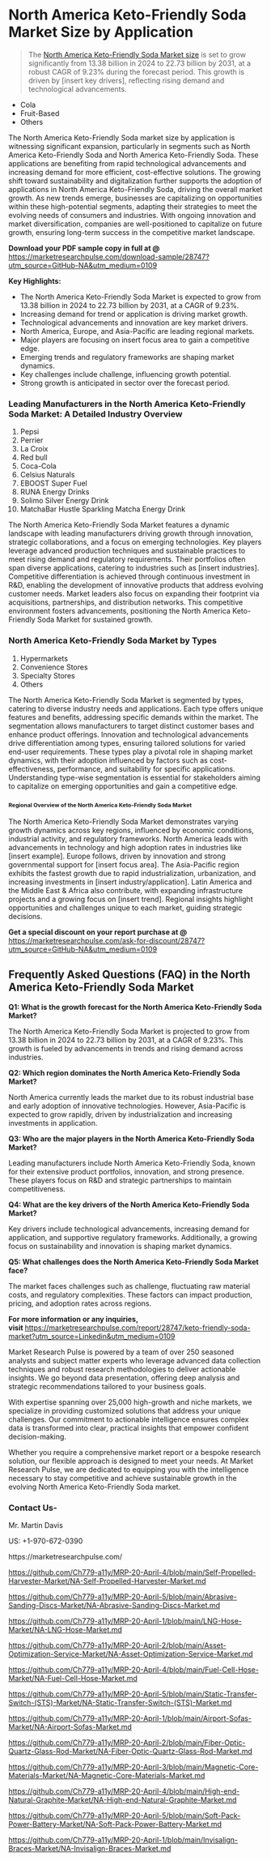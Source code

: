 <h1>North America Keto-Friendly Soda Market&nbsp;Size by Application</h1><blockquote><p>The <a href="https://marketresearchpulse.com/download-sample/28747?utm_source=GitHub-NA&amp;utm_medium=0109">North America Keto-Friendly Soda Market size</a> is set to grow significantly from 13.38 billion in 2024 to 22.73 billion by 2031, at a robust CAGR of 9.23% during the forecast period. This growth is driven by [insert key drivers], reflecting rising demand and technological advancements.</p></blockquote><ul><li>Cola<li> Fruit-Based<li> Others</li></ul><p>The North America Keto-Friendly Soda market size by application is witnessing significant expansion, particularly in segments such as North America Keto-Friendly Soda and North America Keto-Friendly Soda. These applications are benefiting from rapid technological advancements and increasing demand for more efficient, cost-effective solutions. The growing shift toward sustainability and digitalization further supports the adoption of applications in North America Keto-Friendly Soda, driving the overall market growth. As new trends emerge, businesses are capitalizing on opportunities within these high-potential segments, adapting their strategies to meet the evolving needs of consumers and industries. With ongoing innovation and market diversification, companies are well-positioned to capitalize on future growth, ensuring long-term success in the competitive market landscape.</p><p><strong>Download your PDF sample copy in full at @ </strong><a href="https://marketresearchpulse.com/download-sample/28747?utm_source=GitHub-NA&amp;utm_medium=0109">https://marketresearchpulse.com/download-sample/28747?utm_source=GitHub-NA&amp;utm_medium=0109</a></p><p><strong>Key Highlights: </strong></p><ul><li>The North America Keto-Friendly Soda Market is expected to grow from 13.38 billion in 2024 to 22.73 billion by 2031, at a CAGR of 9.23%.</li><li>Increasing demand for trend or application is driving market growth.</li><li>Technological advancements and innovation are key market drivers.</li><li>North America, Europe, and Asia-Pacific are leading regional markets.</li><li>Major players are focusing on insert focus area to gain a competitive edge.</li><li>Emerging trends and regulatory frameworks are shaping market dynamics.</li><li>Key challenges include challenge, influencing growth potential.</li><li>Strong growth is anticipated in sector over the forecast period.</li></ul><h3>Leading Manufacturers in the North America Keto-Friendly Soda Market: A Detailed Industry Overview</h3><ol><li>Pepsi</li><li>Perrier</li><li>La Croix</li><li>Red bull</li><li>Coca-Cola</li><li>Celsius Naturals</li><li>EBOOST Super Fuel</li><li>RUNA Energy Drinks</li><li>Solimo Silver Energy Drink</li><li>MatchaBar Hustle Sparkling Matcha Energy Drink</li></ol><div class="flex max-w-full flex-col flex-grow"><div class="min-h-8 text-message flex w-full flex-col items-end gap-2 whitespace-normal break-words [.text-message+&amp;]:mt-5" dir="auto" data-message-author-role="assistant" data-message-id="fd8432e4-4910-450d-b182-61b7bfb0a01f" data-message-model-slug="gpt-4o"><div class="flex w-full flex-col gap-1 empty:hidden first:pt-[3px]"><div class="markdown prose w-full break-words dark:prose-invert light"><p>The North America Keto-Friendly Soda Market features a dynamic landscape with leading manufacturers driving growth through innovation, strategic collaborations, and a focus on emerging technologies. Key players leverage advanced production techniques and sustainable practices to meet rising demand and regulatory requirements. Their portfolios often span diverse applications, catering to industries such as [insert industries]. Competitive differentiation is achieved through continuous investment in R&amp;D, enabling the development of innovative products that address evolving customer needs. Market leaders also focus on expanding their footprint via acquisitions, partnerships, and distribution networks. This competitive environment fosters advancements, positioning the North America Keto-Friendly Soda Market for sustained growth.</p></div></div></div></div><h3>North America Keto-Friendly Soda Market by Types</h3><ol><li>Hypermarkets<li> Convenience Stores<li> Specialty Stores<li> Others</li></ol><div class="flex max-w-full flex-col flex-grow"><div class="min-h-8 text-message flex w-full flex-col items-end gap-2 whitespace-normal break-words [.text-message+&amp;]:mt-5" dir="auto" data-message-author-role="assistant" data-message-id="084470be-0bb7-4664-bddf-5156b4f41249" data-message-model-slug="gpt-4o-mini"><div class="flex w-full flex-col gap-1 empty:hidden first:pt-[3px]"><div class="markdown prose w-full break-words dark:prose-invert light"><p>The North America Keto-Friendly Soda Market is segmented by types, catering to diverse industry needs and applications. Each type offers unique features and benefits, addressing specific demands within the market. The segmentation allows manufacturers to target distinct customer bases and enhance product offerings. Innovation and technological advancements drive differentiation among types, ensuring tailored solutions for varied end-user requirements. These types play a pivotal role in shaping market dynamics, with their adoption influenced by factors such as cost-effectiveness, performance, and suitability for specific applications. Understanding type-wise segmentation is essential for stakeholders aiming to capitalize on emerging opportunities and gain a competitive edge.</p></div></div></div></div><h3><span style="font-size: 11px;">Regional Overview of the North America Keto-Friendly Soda Market</span></h3><div class="flex max-w-full flex-col flex-grow"><div class="min-h-8 text-message flex w-full flex-col items-end gap-2 whitespace-normal break-words [.text-message+&amp;]:mt-5" dir="auto" data-message-author-role="assistant" data-message-id="e9038762-ce64-4e30-91c9-9bd413514231" data-message-model-slug="gpt-4o-mini"><div class="flex w-full flex-col gap-1 empty:hidden first:pt-[3px]"><div class="markdown prose w-full break-words dark:prose-invert light"><p>The North America Keto-Friendly Soda Market demonstrates varying growth dynamics across key regions, influenced by economic conditions, industrial activity, and regulatory frameworks. North America leads with advancements in technology and high adoption rates in industries like [insert example]. Europe follows, driven by innovation and strong governmental support for [insert focus area]. The Asia-Pacific region exhibits the fastest growth due to rapid industrialization, urbanization, and increasing investments in [insert industry/application]. Latin America and the Middle East &amp; Africa also contribute, with expanding infrastructure projects and a growing focus on [insert trend]. Regional insights highlight opportunities and challenges unique to each market, guiding strategic decisions.</p></div></div></div></div><p><strong>Get a special discount on your report purchase at @ </strong><a href="https://marketresearchpulse.com/ask-for-discount/28747?utm_source=GitHub-NA&amp;utm_medium=0109">https://marketresearchpulse.com/ask-for-discount/28747?utm_source=GitHub-NA&amp;utm_medium=0109</a></p><h2>Frequently Asked Questions (FAQ) in the North America Keto-Friendly Soda Market</h2><p><strong>Q1: What is the growth forecast for the North America Keto-Friendly Soda Market?</strong></p><p>The North America Keto-Friendly Soda Market is projected to grow from 13.38 billion in 2024 to 22.73 billion by 2031, at a CAGR of 9.23%. This growth is fueled by advancements in trends and rising demand across industries.</p><p><strong>Q2: Which region dominates the North America Keto-Friendly Soda Market?</strong></p><p>North America currently leads the market due to its robust industrial base and early adoption of innovative technologies. However, Asia-Pacific is expected to grow rapidly, driven by industrialization and increasing investments in application.</p><p><strong>Q3: Who are the major players in the North America Keto-Friendly Soda Market?</strong></p><p>Leading manufacturers include North America Keto-Friendly Soda, known for their extensive product portfolios, innovation, and strong presence. These players focus on R&amp;D and strategic partnerships to maintain competitiveness.</p><p><strong>Q4: What are the key drivers of the North America Keto-Friendly Soda Market?</strong></p><p>Key drivers include technological advancements, increasing demand for application, and supportive regulatory frameworks. Additionally, a growing focus on sustainability and innovation is shaping market dynamics.</p><p><strong>Q5: What challenges does the North America Keto-Friendly Soda Market face?</strong></p><p>The market faces challenges such as challenge, fluctuating raw material costs, and regulatory complexities. These factors can impact production, pricing, and adoption rates across regions.</p><p><strong>For more information or any inquiries, visit&nbsp;</strong><a href="https://marketresearchpulse.com/report/28747/keto-friendly-soda-market?utm_source=Linkedin&utm_medium=0109">https://marketresearchpulse.com/report/28747/keto-friendly-soda-market?utm_source=Linkedin&utm_medium=0109</a></p><p>Market Research Pulse is powered by a team of over 250 seasoned analysts and subject matter experts who leverage advanced data collection techniques and robust research methodologies to deliver actionable insights. We go beyond data presentation, offering deep analysis and strategic recommendations tailored to your business goals.</p><p>With expertise spanning over 25,000 high-growth and niche markets, we specialize in providing customized solutions that address your unique challenges. Our commitment to actionable intelligence ensures complex data is transformed into clear, practical insights that empower confident decision-making.</p><p>Whether you require a comprehensive market report or a bespoke research solution, our flexible approach is designed to meet your needs. At Market Research Pulse, we are dedicated to equipping you with the intelligence necessary to stay competitive and achieve sustainable growth in the evolving North America Keto-Friendly Soda market.</p><h3><strong>Contact Us-</strong></h3><p>Mr. Martin Davis</p><p>US: +1-970-672-0390</p><p>https://marketresearchpulse.com/</p><p><a href="https://github.com/Ch779-a11y/MRP-20-April-4/blob/main/Self-Propelled-Harvester-Market/NA-Self-Propelled-Harvester-Market.md">https://github.com/Ch779-a11y/MRP-20-April-4/blob/main/Self-Propelled-Harvester-Market/NA-Self-Propelled-Harvester-Market.md</a></p><p><a href="https://github.com/Ch779-a11y/MRP-20-April-5/blob/main/Abrasive-Sanding-Discs-Market/NA-Abrasive-Sanding-Discs-Market.md">https://github.com/Ch779-a11y/MRP-20-April-5/blob/main/Abrasive-Sanding-Discs-Market/NA-Abrasive-Sanding-Discs-Market.md</a></p><p><a href="https://github.com/Ch779-a11y/MRP-20-April-1/blob/main/LNG-Hose-Market/NA-LNG-Hose-Market.md">https://github.com/Ch779-a11y/MRP-20-April-1/blob/main/LNG-Hose-Market/NA-LNG-Hose-Market.md</a></p><p><a href="https://github.com/Ch779-a11y/MRP-20-April-2/blob/main/Asset-Optimization-Service-Market/NA-Asset-Optimization-Service-Market.md">https://github.com/Ch779-a11y/MRP-20-April-2/blob/main/Asset-Optimization-Service-Market/NA-Asset-Optimization-Service-Market.md</a></p><p><a href="https://github.com/Ch779-a11y/MRP-20-April-4/blob/main/Fuel-Cell-Hose-Market/NA-Fuel-Cell-Hose-Market.md">https://github.com/Ch779-a11y/MRP-20-April-4/blob/main/Fuel-Cell-Hose-Market/NA-Fuel-Cell-Hose-Market.md</a></p><p><a href="https://github.com/Ch779-a11y/MRP-20-April-5/blob/main/Static-Transfer-Switch-(STS)-Market/NA-Static-Transfer-Switch-(STS)-Market.md">https://github.com/Ch779-a11y/MRP-20-April-5/blob/main/Static-Transfer-Switch-(STS)-Market/NA-Static-Transfer-Switch-(STS)-Market.md</a></p><p><a href="https://github.com/Ch779-a11y/MRP-20-April-1/blob/main/Airport-Sofas-Market/NA-Airport-Sofas-Market.md">https://github.com/Ch779-a11y/MRP-20-April-1/blob/main/Airport-Sofas-Market/NA-Airport-Sofas-Market.md</a></p><p><a href="https://github.com/Ch779-a11y/MRP-20-April-2/blob/main/Fiber-Optic-Quartz-Glass-Rod-Market/NA-Fiber-Optic-Quartz-Glass-Rod-Market.md">https://github.com/Ch779-a11y/MRP-20-April-2/blob/main/Fiber-Optic-Quartz-Glass-Rod-Market/NA-Fiber-Optic-Quartz-Glass-Rod-Market.md</a></p><p><a href="https://github.com/Ch779-a11y/MRP-20-April-3/blob/main/Magnetic-Core-Materials-Market/NA-Magnetic-Core-Materials-Market.md">https://github.com/Ch779-a11y/MRP-20-April-3/blob/main/Magnetic-Core-Materials-Market/NA-Magnetic-Core-Materials-Market.md</a></p><p><a href="https://github.com/Ch779-a11y/MRP-20-April-4/blob/main/High-end-Natural-Graphite-Market/NA-High-end-Natural-Graphite-Market.md">https://github.com/Ch779-a11y/MRP-20-April-4/blob/main/High-end-Natural-Graphite-Market/NA-High-end-Natural-Graphite-Market.md</a></p><p><a href="https://github.com/Ch779-a11y/MRP-20-April-5/blob/main/Soft-Pack-Power-Battery-Market/NA-Soft-Pack-Power-Battery-Market.md">https://github.com/Ch779-a11y/MRP-20-April-5/blob/main/Soft-Pack-Power-Battery-Market/NA-Soft-Pack-Power-Battery-Market.md</a></p><p><a href="https://github.com/Ch779-a11y/MRP-20-April-1/blob/main/Invisalign-Braces-Market/NA-Invisalign-Braces-Market.md">https://github.com/Ch779-a11y/MRP-20-April-1/blob/main/Invisalign-Braces-Market/NA-Invisalign-Braces-Market.md</a></p>
